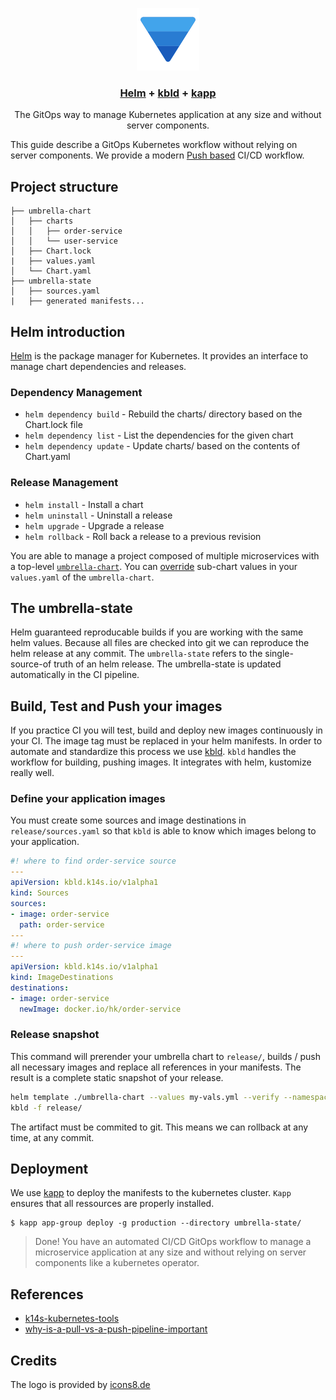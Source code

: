 <p align="center">
  <img alt="logo" src="https://raw.githubusercontent.com/StarpTech/k8s-gitops/main/logo.png" />
  <h3 align="center"><a href="https://helm.sh/">Helm</a> + <a href="https://github.com/k14s/kbld">kbld</a>  + <a href="https://github.com/k14s/kapp">kapp</a></h3>
  <p align="center">The GitOps way to manage Kubernetes application at any size and without server components.</p>
</p>

This guide describe a GitOps Kubernetes workflow without relying on server components. We provide a modern [Push based](https://www.weave.works/blog/why-is-a-pull-vs-a-push-pipeline-important) CI/CD workflow.

## Project structure
```
├── umbrella-chart
│   ├── charts
│   │   ├── order-service
│   │   └── user-service
│   ├── Chart.lock
|   ├── values.yaml
│   └── Chart.yaml
├── umbrella-state
│   ├── sources.yaml
|   ├── generated manifests...
```

## Helm introduction

[Helm](https://helm.sh/) is the package manager for Kubernetes. It provides an interface to manage chart dependencies and releases.

### Dependency Management

- `helm dependency build` - Rebuild the charts/ directory based on the Chart.lock file
- `helm dependency list` - List the dependencies for the given chart
- `helm dependency update` - Update charts/ based on the contents of Chart.yaml

### Release Management

- `helm install` - Install a chart
- `helm uninstall` - Uninstall a release
- `helm upgrade` - Upgrade a release
- `helm rollback` - Roll back a release to a previous revision

You are able to manage a project composed of multiple microservices with a top-level [`umbrella-chart`](https://helm.sh/docs/howto/charts_tips_and_tricks/#complex-charts-with-many-dependencies). You can [override](https://helm.sh/docs/chart_template_guide/subcharts_and_globals/#global-chart-values) sub-chart values in your `values.yaml` of the `umbrella-chart`.

## The umbrella-state

Helm guaranteed reproducable builds if you are working with the same helm values. Because all files are checked into git we can reproduce the helm release at any commit. The `umbrella-state` refers to the single-source-of truth of an helm release. The umbrella-state is updated automatically in the CI pipeline.

## Build, Test and Push your images

If you practice CI you will test, build and deploy new images continuously in your CI. The image tag must be replaced in your helm manifests. In order to automate and standardize this process we use [kbld](https://github.com/k14s/kbld). `kbld` handles the workflow for building, pushing images. It integrates with helm, kustomize really well.

### Define your application images

You must create some sources and image destinations in `release/sources.yaml` so that `kbld` is able to know which images belong to your application.
```yaml
#! where to find order-service source
---
apiVersion: kbld.k14s.io/v1alpha1
kind: Sources
sources:
- image: order-service
  path: order-service
---
#! where to push order-service image
---
apiVersion: kbld.k14s.io/v1alpha1
kind: ImageDestinations
destinations:
- image: order-service
  newImage: docker.io/hk/order-service

```

### Release snapshot

This command will prerender your umbrella chart to `release/`, builds / push all necessary images and replace all references in your manifests. The result is a complete static snapshot of your release.

```sh
helm template ./umbrella-chart --values my-vals.yml --verify --namespace production --create-namespace --output-dir release
kbld -f release/
```

The artifact must be commited to git. This means we can rollback at any time, at any commit.

## Deployment

We use [kapp](https://github.com/k14s/kapp) to deploy the manifests to the kubernetes cluster. `Kapp` ensures that all ressources are properly installed.

```
$ kapp app-group deploy -g production --directory umbrella-state/
```

> Done! You have an automated CI/CD GitOps workflow to manage a microservice application at any size and without relying on server components like a kubernetes operator.

## References

- [k14s-kubernetes-tools](https://tanzu.vmware.com/content/blog/introducing-k14s-kubernetes-tools-simple-and-composable-tools-for-application-deployment)
- [why-is-a-pull-vs-a-push-pipeline-important](https://www.weave.works/blog/why-is-a-pull-vs-a-push-pipeline-important)

## Credits

The logo is provided by [icons8.de](https://icons8.de)